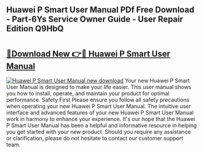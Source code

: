 ## Huawei P Smart User Manual PDf Free Download - Part-6Ys Service Owner Guide - User Repair Edition Q9HbQ

# <h2><a href="http://cf22580.oget.top/?id=Huawei+P+Smart+User+Manual">🔗Download New 👉🔴 Huawei P Smart User Manual</a></h2>

[![Huawei P Smart User Manual new download](https://i.imgur.com/5g1atiW.png)](http://cf22580.oget.top/?id=Huawei+P+Smart+User+Manual)
Your new Huawei P Smart User Manual is designed to make your life easier. This user manual shows you how to install, operate, and maintain your product for optimal performance. Safety First Please ensure you follow all safety precautions when operating your new Huawei P Smart User Manual. The intuitive user interface and advanced features of your new Huawei P Smart User Manual work in harmony to enhance your experience. It's our hope that the Huawei P Smart User Manual has been a helpful and informative resource in helping you get started with your new product. Should you require any assistance or clarification, please do not hesitate to contact our customer support team.
